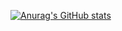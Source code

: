 [![Anurag's GitHub stats](https://github-readme-stats.vercel.app/api?username=Innokentie&show_icons=true)](https://github.com/Innokentie/Innokentie/)
